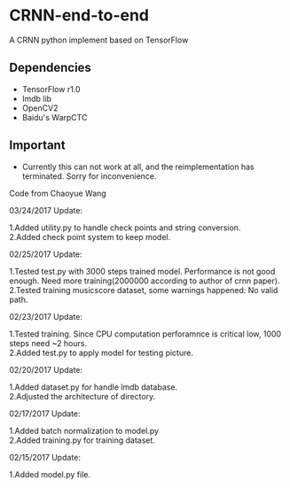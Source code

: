 # CRNN-end-to-end
A CRNN python implement based on TensorFlow</br>

## Dependencies

* TensorFlow r1.0
* lmdb lib
* OpenCV2
* Baidu's WarpCTC

## Important

* Currently this can not work at all, and the reimplementation has terminated. Sorry for inconvenience.

Code from Chaoyue Wang</br>

03/24/2017 Update:</br>

1.Added utility.py to handle check points and string conversion.</br>
2.Added check point system to keep model.</br>

02/25/2017 Update:</br>

1.Tested test.py with 3000 steps trained model. Performance is not good enough. Need more training(2000000 according to author of crnn paper).</br>
2.Tested training musicscore dataset, some warnings happened: No valid path.</br>

02/23/2017 Update:</br>

1.Tested training. Since CPU computation perforamnce is critical low, 1000 steps need ~2 hours.</br>
2.Added test.py to apply model for testing picture.</br>

02/20/2017 Update:</br>

1.Added dataset.py for handle lmdb database.</br>
2.Adjusted the architecture of directory.</br>

02/17/2017 Update:</br>

1.Added batch normalization to model.py</br>
2.Added training.py for training dataset.</br>

02/15/2017 Update:</br>

1.Added model.py file.</br>
